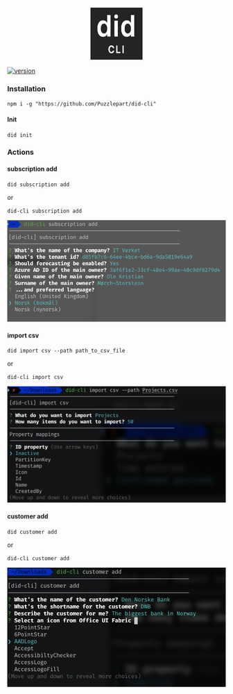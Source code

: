 <!-- ⚠️ This README has been generated from the file(s) "blueprint.md" ⚠️--><p align="center">
  <img src="assets/logo.png" alt="Logo" width="120" height="120" />
</p>

[![version](https://img.shields.io/badge/version-0.0.26-green.svg)](https://semver.org)

### Installation

```shell
npm i -g "https://github.com/Puzzlepart/did-cli"
``` 

#### Init

```shell
did init
```


### Actions

#### subscription add

```shell
did subscription add
```

or

```shell
did-cli subscription add
```

![image-20210311092849679](assets/image-20210311092849679.png)


#### import csv

```shell
did import csv --path path_to_csv_file
```

or

```shell
did-cli import csv
```

![image-20210311092955701](assets/image-20210311092955701.png)


#### customer add

```shell
did customer add
```

or

```shell
did-cli customer add
```

![image-20210311093034792](assets/image-20210311093034792.png)
